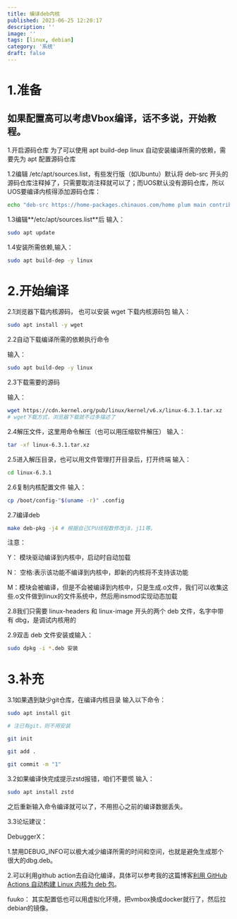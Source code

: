 ```yaml
---
title: 编译deb内核
published: 2023-06-25 12:20:17
description: ''
image: ''
tags: [linux, debian]
category: '系统'
draft: false 
---
```


# 1.准备

## 如果配置高可以考虑Vbox编译，话不多说，开始教程。
1.开启源码仓库
为了可以使用 apt build-dep linux 自动安装编译所需的依赖，需要先为 apt 配置源码仓库

1.2编辑 /etc/apt/sources.list<!-- more -->，有些发行版（如Ubuntu）默认将 deb-src 开头的源码仓库注释掉了，只需要取消注释就可以了；而UOS默认没有源码仓库，所以UOS要编译内核得添加源码仓库：

``` bash
echo "deb-src https://home-packages.chinauos.com/home plum main contrib non-free" >> /etc/apt/sources.list
```

1.3编辑**/etc/apt/sources.list**后
输入：

``` bash
sudo apt update
```

1.4安装所需依赖,输入：

``` bash
sudo apt build-dep -y linux 
```

# 2.开始编译

2.1浏览器下载内核源码，
也可以安装 wget 下载内核源码包
输入：

``` bash
sudo apt install -y wget
```

2.2自动下载编译所需的依赖执行命令

输入：
``` bash
sudo apt build-dep -y linux
```

2.3下载需要的源码

输入：
``` bash
wget https://cdn.kernel.org/pub/linux/kernel/v6.x/linux-6.3.1.tar.xz 
# wget下载方式，浏览器下载就不过多描述了
```

2.4解压文件，这里用命令解压（也可以用压缩软件解压）
输入：

``` bash
tar -xf linux-6.3.1.tar.xz
```

2.5进入解压目录，也可以用文件管理打开目录后，打开终端
输入：

``` bash
cd linux-6.3.1
```

2.6复制内核配置文件
输入：

``` bash
cp /boot/config-"$(uname -r)" .config
```
2.7编译deb

``` bash
make deb-pkg -j4 # 根据自己CPU线程数修改j8，j11等。
```

注意：

Y： 模块驱动编译到内核中，启动时自动加载

N： 空格:表示该功能不编译到内核中，即新的内核将不支持该功能

M：模块会被编译，但是不会被编译到内核中，只是生成.o文件，我们可以收集这些.o文件做到linux的文件系统中，然后用insmod实现动态加载

2.8我们只需要 linux-headers 和 linux-image 开头的两个 deb 文件，名字中带有 dbg，是调试内核用的

2.9双击 deb 文件安装或输入：

``` bash
sudo dpkg -i *.deb 安装
```
# 3.补充

3.1如果遇到缺少git仓库，在编译内核目录
输入以下命令：

``` bash
sudo apt install git

# 注已有git，则不用安装

git init

git add .

git commit -m "1"

```

3.2如果编译快完成提示zstd报错，咱们不要慌
输入：

``` bash
sudo apt install zstd
```

之后重新输入命令编译就可以了，不用担心之前的编译数据丢失。


3.3论坛建议：

DebuggerX：

1.禁用DEBUG_INFO可以极大减少编译所需的时间和空间，也就是避免生成那个很大的dbg.deb。

2.可以利用github action去自动化编译，具体可以参考我的这篇博客[利用 GitHub Actions 自动构建 Linux 内核为 deb 包](https://www.debuggerx.com/2021/08/17/Using-github-actions-to-build-kernel-deb-packages/)。

fuuko：
其实配置低也可以用虚拟化环境，把vmbox换成docker就行了，然后拉debian的镜像。

